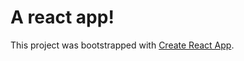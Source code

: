 # A react app!

This project was bootstrapped with [Create React App](https://github.com/facebook/create-react-app).
